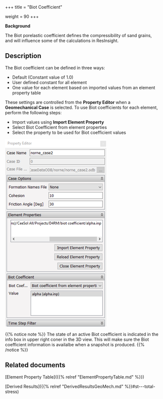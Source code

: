 +++
title = "Biot Coefficient"

weight = 90
+++


**Background**

The Biot porelastic coefficient defines the compressibility of sand grains, and will influence some of the calculations in ResInsight.

## Description
The Biot coefficient can be defined in three ways:

- Default (Constant value of 1.0)
- User defined constant for all element
- One value for each element based on imported values from an element property table

These settings are controlled from the **Property Editor** when a **Geomechanical Case** is selected. To use Biot coefficients for each element, perform the following steps:
- Import values using **Import Element Property**
- Select Biot Coefficient from element properties
- Select the property to be used for Biot coefficient values

![](/images/3d-main-window/GeoMechCasePropertyPanel.png)

{{% notice note %}}
The state of an active Biot coefficient is indicated in the info box in upper right coner in the 3D view. This will  make sure the Biot coefficient information is availalbe when a snapshot is produced.
{{% /notice %}}

## Related documents

[Element Property Table]({{% relref "ElementPropertyTable.md" %}})

[Derived Results]({{% relref "DerivedResultsGeoMech.md" %}}#st---total-stress)